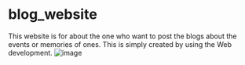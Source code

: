 # blog_website

This website is for about the one who want to post the blogs about the events or memories of ones.
This is simply created by using the Web development.
![image](https://github.com/user-attachments/assets/1aadc2c8-966c-4959-9019-5f54dcbf812e)
